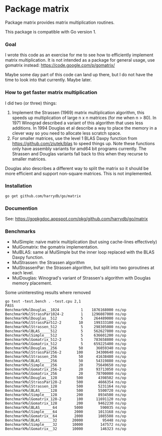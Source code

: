 Package matrix
==============

Package matrix provides matrix multiplication routines.

This package is compatible with Go version 1.


### Goal

I wrote this code as an exercise for me to see how to efficiently implement
matrix multiplication. It is not intended as a package for general usage,
use gomatrix instead: https://code.google.com/p/gomatrix/

Maybe some day part of this code can land up there, but I do not have the
time to look into that currently. Maybe later.


### How to get faster matrix multiplication

I did two (or three) things:

1.	Implement the Strassen (1969) matrix multiplication algorithm, this speeds
	up multiplication of large n x n matrices (for me when n > 80).
	In 1971 Winograd described a variant of this algorithm that uses
	less additions. In 1994 Douglas et al describe a way to place the memory
	in a clever way so you need to allocate less scratch space.
2.	For smaller matrices, use the level 1 BLAS Daxpy function from
	https://github.com/ziutek/blas to speed things up. Note these functions
	only have assembly variants for amd64 bit programs currently.
	The Strassen and Douglas variants fall back to this when they recurse to
	smaller matrices.

Douglas also describes a different way to split the matrix so it should be more
efficient and support non-square matrices. This is not implemented.


### Installation

	go get github.com/harrydb/go/matrix


### Documention

See: https://gopkgdoc.appspot.com/pkg/github.com/harrydb/go/matrix


### Benchmarks

* MulSimple: naive matrix multiplication (but using cache-lines effectively)
* MulGomatrix: the gomatrix implementation.
* MulBLAS: same al MulSimple but the inner loop replaced with the BLAS Daxpy function.
* MulStrassen: the Strassen algorithm
* MulStrassenPar: the Strassen algorithm, but split into two goroutines at each level.
* MulDouglas: Winograd's variant of Strassen's algorithm with Douglas memory placement.

Some uninteresting results where removed

	go test -test.bench . -test.cpu 2,1
	PASS
	BenchmarkMulDouglas__1024	       1	1876168000 ns/op
	BenchmarkMulStrassPar1024-2	       1	1296087000 ns/op
	BenchmarkMulDouglas__512	       5	 264489000 ns/op
	BenchmarkMulStrassPar512-2	      10	 199333100 ns/op
	BenchmarkMulStrassen_512	       5	 298305000 ns/op
	BenchmarkMulBLAS_____512	       5	 562627800 ns/op
	BenchmarkMulSimple___512	       5	 636601200 ns/op
	BenchmarkMulGomatrix_512-2	       5	 783658800 ns/op
	BenchmarkMulGomatrix_512	       5	 659225400 ns/op
	BenchmarkMulDouglas__256	      50	  36059340 ns/op
	BenchmarkMulStrassPar256-2	     100	  34300640 ns/op
	BenchmarkMulStrassen_256	      50	  41638480 ns/op
	BenchmarkMulBLAS_____256	      50	  54319880 ns/op
	BenchmarkMulSimple___256	      20	  75649650 ns/op
	BenchmarkMulGomatrix_256-2	      20	  93713050 ns/op
	BenchmarkMulGomatrix_256	      20	  78700000 ns/op
	BenchmarkMulDouglas__128	     500	   4398502 ns/op
	BenchmarkMulStrassPar128-2	     500	   4666354 ns/op
	BenchmarkMulStrassen_128	     500	   5231164 ns/op
	BenchmarkMulBLAS_____128	     500	   5500720 ns/op
	BenchmarkMulSimple___128	     200	   8934500 ns/op
	BenchmarkMulGomatrix_128-2	     100	  11691120 ns/op
	BenchmarkMulGomatrix_128	     200	   9462230 ns/op
	BenchmarkMulBLAS______64	    5000	    590035 ns/op
	BenchmarkMulSimple____64	    2000	   1013168 ns/op
	BenchmarkMulGomatrix__64	    2000	   1085508 ns/op
	BenchmarkMulBLAS______32	   20000	     95448 ns/op
	BenchmarkMulSimple____32	   10000	    147572 ns/op
	BenchmarkMulGomatrix__32	   10000	    146323 ns/op
